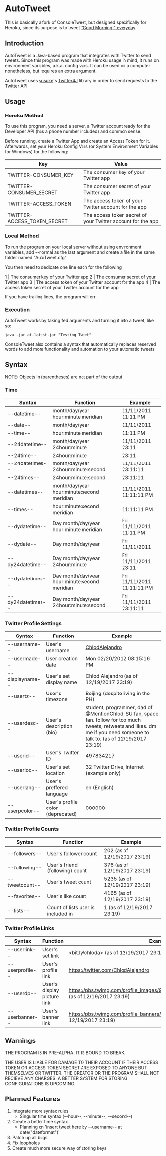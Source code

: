 # AutoTweet
This is basically a fork of ConsoleTweet, but designed specifically for Heroku, since its purpose is to tweet ["Good Morning!" everyday](https://twitter.com/GoodMorningPhST).

## Introduction
AutoTweet is a Java-based program that integrates with Twitter to send tweets. Since this program was made with Heroku usage in mind, it runs on environment variables, a.k.a. config vars. It can be used on a computer nonetheless, but requires an extra argument.

AutoTweet uses [yusuke](https://github.com/yusuke)'s [Twitter4J](https://github.com/yusuke/Twitter4J) library
in order to send requests to the Twitter API

## Usage
### Heroku Method
To use this program, you need a server, a Twitter account ready for the Developer API (has a phone number included) and common sense.

Before running, create a Twitter App and create an Access Token for it. Afterwards, set your Heroku Config Vars (or System Environment Variables for Windows) for the following:

Key | Value
--- | ---
TWITTER-CONSUMER_KEY | The consumer key of your Twitter app
TWITTER-CONSUMER_SECRET | The consumer secret of your Twitter app
TWITTER-ACCESS_TOKEN | The access token of your Twitter account for the app
TWITTER-ACCESS_TOKEN_SECRET | The access token secret of your Twitter account for the app

### Local Method
To run the program on your local server without using environment variables, add --normal as the last argument and create a file in the same folder named "AutoTweet.cfg"

You then need to dedicate one line each for the following

1 | The consumer key of your Twitter app
2 | The consumer secret of your Twitter app
3 | The access token of your Twitter account for the app
4 | The access token secret of your Twitter account for the app

If you have trailing lines, the program will err.

### Execution

AutoTweet works by taking fed arguments and turning it into
a tweet, like so:

```
java -jar at-latest.jar "Testing Tweet"
```

ConsoleTweet also contains a syntax that automatically replaces reserved words to add more functionality and automation to your automatic tweets

## Syntax
NOTE: Objects in (parentheses) are not part of the output
### Time
Syntax | Function | Example
--- | --- | ---
--datetime-- | month/day/year hour:minute meridian | 11/11/2011 11:11 PM
--date-- | month/day/year | 11/11/2011
--time-- | hour:minute meridian | 11:11 PM
--24datetime-- | month/day/year 24hour:minute | 11/11/2011 23:11 
--24time-- | 24hour:minute | 23:11
--24datetimes-- | month/day/year 24hour:minute:second | 11/11/2011 23:11:11
--24times-- | 24hour:minute:second | 23:11:11
--datetimes-- | month/day/year hour:minute:second meridian | 11/11/2011 11:11:11 PM
--times-- | hour:minute:second meridian | 11:11:11 PM
--dydatetime-- | Day month/day/year hour:minute meridian | Fri 11/11/2011 11:11 PM 
--dydate-- | Day month/day/year | Fri 11/11/2011
--dy24datetime-- | Day month/day/year 24hour:minute | Fri 11/11/2011 23:11 
--dydatetimes-- | Day month/day/year hour:minute:second meridian | Fri 11/11/2011 11:11:11 PM
--dy24datetimes-- | Day month/day/year 24hour:minute:second | Fri 11/11/2011 23:11:11

### Twitter Profile Settings
Syntax | Function | Example
--- | --- | ---
--username-- | User's username | [ChlodAlejandro](https://twitter.com/ChlodALejandro)
--usermade-- | User creation date | Mon 02/20/2012 08:15:16 PM
--displayname-- | User's set display name | Chlod Alejandro (as of 12/19/2017 23:19)
--usertz-- | User's timezone | Beijing (despite living in the PH)
--userdesc-- | User's description (bio) | student, programmer, dad of [@MentionChlod](https://twitter.com/MentionChlod), SU fan, space fan. follow for too much tweets, retweets and likes. dm me if you need someone to talk to. (as of 12/19/2017 23:19)
--userid-- | User's Twitter ID | 497834217
--userloc-- | User's set location | 32 Twitter Drive, Internet (example only)
--userlang-- | User's preffered language | en (English)
--userpcolor-- | User's profile color (deprecated) | 000000

### Twitter Profile Counts
Syntax | Function | Example
--- | --- | ---
--followers-- | User's follower count | 202 (as of 12/19/2017 23:19)
--following-- | User's friend (following) count | 376 (as of 12/19/2017 23:19)
--tweetcount-- | User's tweet count | 5235 (as of 12/19/2017 23:19)
--favorites-- | User's like count | 4165 (as of 12/19/2017 23:19)
--lists-- | Count of lists user is included in | 1 (as of 12/19/2017 23:19)

### Twitter Profile Links
Syntax | Function | Example
--- | --- | ---
--userlink-- | User's set link | <bit.ly/chloda> (as of 12/19/2017 23:19)
--userprofile-- | User's profile link | <https://twitter.com/ChlodAlejandro>
--userdp-- | User's display picture link | <https://pbs.twimg.com/profile_images/934421851467431936/FeNLfUL5.jpg> (as of 12/19/2017 23:19)
--userbanner-- | User's banner link | <https://pbs.twimg.com/profile_banners/497834217/1511420159/web> (as of 12/19/2017 23:19)

## Warnings
THE PROGRAM IS IN PRE-ALPHA. IT IS BOUND TO BREAK.

THE USER IS LIABLE FOR DAMAGE TO THEIR ACCOUNT IF THEIR 
ACCESS TOKEN OR ACCESS TOKEN SECRET ARE EXPOSED TO ANYONE 
BUT THEMSELVES OR TWITTER. THE CREATOR OR THE PROGRAM SHALL 
NOT RECIEVE ANY CHARGES. A BETTER SYSTEM FOR STORING 
CONFIGURATIONS IS UPCOMING.

## Planned Features
1. Integrate more syntax rules
 	- Singular time syntax (--hour--, --minute--, --second--)
2. Create a better time syntax
	- Planning on 'insert tweet here by --username-- at date("dateformat")'
3. Patch up all bugs
4. Fix loopholes
5. Create much more secure way of storing keys

